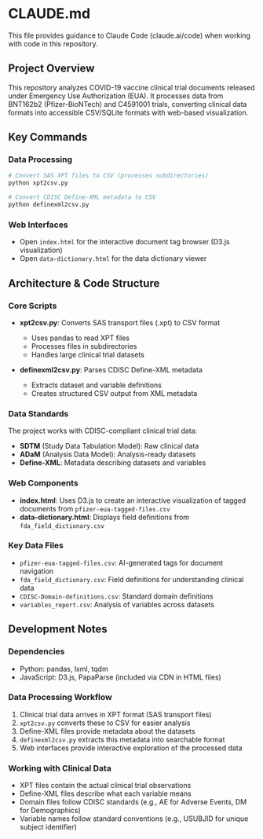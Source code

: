 # CLAUDE.md

This file provides guidance to Claude Code (claude.ai/code) when working with code in this repository.

## Project Overview
This repository analyzes COVID-19 vaccine clinical trial documents released under Emergency Use Authorization (EUA). It processes data from BNT162b2 (Pfizer-BioNTech) and C4591001 trials, converting clinical data formats into accessible CSV/SQLite formats with web-based visualization.

## Key Commands

### Data Processing
```bash
# Convert SAS XPT files to CSV (processes subdirectories)
python xpt2csv.py

# Convert CDISC Define-XML metadata to CSV
python definexml2csv.py
```

### Web Interfaces
- Open `index.html` for the interactive document tag browser (D3.js visualization)
- Open `data-dictionary.html` for the data dictionary viewer

## Architecture & Code Structure

### Core Scripts
- **xpt2csv.py**: Converts SAS transport files (.xpt) to CSV format
  - Uses pandas to read XPT files
  - Processes files in subdirectories
  - Handles large clinical trial datasets

- **definexml2csv.py**: Parses CDISC Define-XML metadata
  - Extracts dataset and variable definitions
  - Creates structured CSV output from XML metadata

### Data Standards
The project works with CDISC-compliant clinical trial data:
- **SDTM** (Study Data Tabulation Model): Raw clinical data
- **ADaM** (Analysis Data Model): Analysis-ready datasets
- **Define-XML**: Metadata describing datasets and variables

### Web Components
- **index.html**: Uses D3.js to create an interactive visualization of tagged documents from `pfizer-eua-tagged-files.csv`
- **data-dictionary.html**: Displays field definitions from `fda_field_dictionary.csv`

### Key Data Files
- `pfizer-eua-tagged-files.csv`: AI-generated tags for document navigation
- `fda_field_dictionary.csv`: Field definitions for understanding clinical data
- `CDISC-Domain-definitions.csv`: Standard domain definitions
- `variables_report.csv`: Analysis of variables across datasets

## Development Notes

### Dependencies
- Python: pandas, lxml, tqdm
- JavaScript: D3.js, PapaParse (included via CDN in HTML files)

### Data Processing Workflow
1. Clinical trial data arrives in XPT format (SAS transport files)
2. `xpt2csv.py` converts these to CSV for easier analysis
3. Define-XML files provide metadata about the datasets
4. `definexml2csv.py` extracts this metadata into searchable format
5. Web interfaces provide interactive exploration of the processed data

### Working with Clinical Data
- XPT files contain the actual clinical trial observations
- Define-XML files describe what each variable means
- Domain files follow CDISC standards (e.g., AE for Adverse Events, DM for Demographics)
- Variable names follow standard conventions (e.g., USUBJID for unique subject identifier)